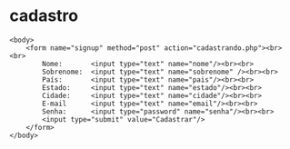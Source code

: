 # cadastro
<html>
    <head>
        <title>Sistema de Cadastro</title>
    </head>
    
    <body>
        <form name="signup" method="post" action="cadastrando.php"><br><br>
            Nome:       <input type="text" name="nome"/><br><br>
            Sobrenome:  <input type="text" name="sobrenome" /><br><br>
            País:       <input type="text" name="pais"/><br><br>
            Estado:     <input type="text" name="estado"/><br><br>
            Cidade:     <input type="text" name="cidade"/><br><br>
            E-mail      <input type="text" name="email"/><br><br>
            Senha:      <input type="password" name="senha"/><br><br>
            <input type="submit" value="Cadastrar"/>
        </form>
    </body>
</html>
